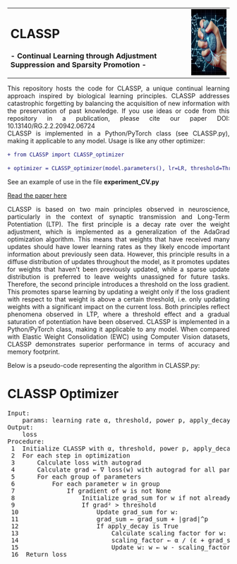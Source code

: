 <table style="border: none;">
  <tr>
    <td style="border: none;">
      <h1>CLASSP</h1>
      <h3> - Continual  Learning  through  Adjustment  Suppression  and  Sparsity  Promotion - </h2>
    </td>
    <td style="border: none;">
      <img src="CLASSP_logo.jpg" alt="CLASSP logo" width="150" height="150"/>
    </td>
  </tr>
</table>

<div align="justify">This repository hosts the code for CLASSP, a unique continual learning approach inspired by biological learning principles. CLASSP addresses catastrophic forgetting by balancing the acquisition of new information with the preservation of past knowledge. If you use ideas or code from this repository in a publication, please cite our paper DOI: 10.13140/RG.2.2.20942.06724</div>

<div align="justify">CLASSP is implemented in a Python/PyTorch class (see CLASSP.py), making it applicable to any model. Usage is like any other optimizer:</div>

```diff
+ from CLASSP import CLASSP_optimizer
```
```diff
+ optimizer = CLASSP_optimizer(model.parameters(), lr=LR, threshold=Threshold, epsilon=Epsilon, power=Power)
```

See an example of use in the file **experiment_CV.py**

[Read the paper here](https://www.researchgate.net/publication/380184328_CLASSP_a_Biologically-Inspired_Approach_to_Continual_Learning_through_Adjustment_Suppression_and_Sparsity_Promotion)

<div align="justify">CLASSP is based on two main principles observed in neuroscience, particularly in the context of synaptic transmission and Long-Term Potentiation (LTP). The first principle is a decay rate over the weight adjustment, which is implemented as a generalization of the AdaGrad optimization algorithm. This means that weights that have received many updates should have lower learning rates as they likely encode important information about previously seen data. However, this principle results in a diffuse distribution of updates throughout the model, as it promotes updates for weights that haven't been previously updated, while a sparse update distribution is preferred to leave weights unassigned for future tasks. Therefore, the second principle introduces a threshold on the loss gradient. This promotes sparse learning by updating a weight only if the loss gradient with respect to that weight is above a certain threshold, i.e. only updating weights with a significant impact on the current loss. Both principles reflect phenomena observed in LTP, where a threshold effect and a gradual saturation of potentiation have been observed. CLASSP is implemented in a Python/PyTorch class, making it applicable to any model. When compared with Elastic Weight Consolidation (EWC) using Computer Vision datasets, CLASSP demonstrates superior performance in terms of accuracy and memory footprint.</div>

Below is a pseudo-code representing the algorithm in CLASSP.py:

 # CLASSP Optimizer
<pre>
Input: 
    params: learning rate α, threshold, power p, apply_decay and ε
Output: 
    loss
Procedure:
 1  Initialize CLASSP with α, threshold, power p, apply_decay and ε
 2  For each step in optimization
 3      Calculate loss with autograd
 4      Calculate grad ← ∇ loss(w) with autograd for all parameters w
 5      For each group of parameters
 6          For each parameter w in group
 7              If gradient of w is not None
 8                  Initialize grad_sum for w if not already done
 9                  If grad² > threshold
 10                     Update grad_sum for w:
 11                     grad_sum ← grad_sum + |grad|^p
 12                     If apply_decay is True
 13                         Calculate scaling factor for w: 
 14                         scaling_factor ← α / (ε + grad_sum)^(1/p)
 15                         Update w: w ← w - scaling_factor * grad
 16  Return loss
</pre>
